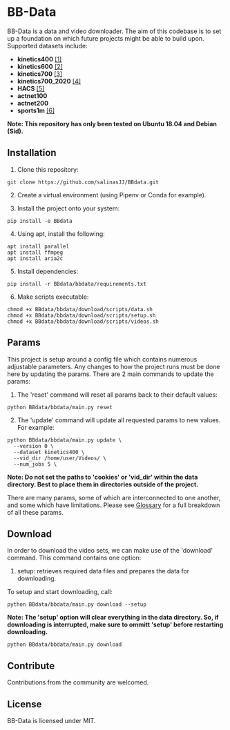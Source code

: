 # BB-Data

BB-Data is a data and video downloader. The aim of this codebase is to set up a foundation on which future projects might be able to build upon. Supported datasets include:

  * **kinetics400** [[1]](https://deepmind.com/research/open-source/kinetics)
  * **kinetics600** [[2]](https://deepmind.com/research/open-source/kinetics)
  * **kinetics700** [[3]](https://deepmind.com/research/open-source/kinetics)
  * **kinetics700_2020** [[4]](https://deepmind.com/research/open-source/kinetics)
  * **HACS** [[5]](http://hacs.csail.mit.edu/)
  * **actnet100**
  * **actnet200**
  * **sports1m** [[6]](https://github.com/gtoderici/sports-1m-dataset/blob/wiki/ProjectHome.md)
                                                                                
**Note: This repository has only been tested on Ubuntu 18.04 and Debian (Sid).**

## Installation

  1. Clone this repository:
  ```
  git clone https://github.com/salinasJJ/BBdata.git
  ```
  2. Create a virtual environment (using Pipenv or Conda for example).

  3. Install the project onto your system:
  ```
  pip install -e BBdata
  ```
  4. Using apt, install the following:         
  ```
  apt install parallel
  apt install ffmpeg
  apt install aria2c
  ```                                                                 
  5. Install dependencies:
  ```
  pip install -r BBdata/bbdata/requirements.txt
  ```
  6. Make scripts executable: 
  ```
  chmod +x BBdata/bbdata/download/scripts/data.sh         
  chmod +x BBdata/bbdata/download/scripts/setup.sh         
  chmod +x BBdata/bbdata/download/scripts/videos.sh         
  ```
    
## Params    

This project is setup around a config file which contains numerous adjustable parameters. Any changes to how the project runs must be done here by updating the params. There are 2 main commands to update the params:
  1. The 'reset' command will reset all params back to their default values:
  ```
  python BBdata/bbdata/main.py reset
  ```      
  2. The 'update' command will update all requested params to new values. For example:                 
  ```
  python BBdata/bbdata/main.py update \
    --version 0 \
    --dataset kinetics400 \
    --vid_dir /home/user/Videos/ \
    --num_jobs 5 \
  ```

**Note: Do not set the paths to 'cookies' or 'vid_dir' within the data directory. Best to place them in directories outside of the project.**

There are many params, some of which are interconnected to one another, and some which have limitations. Please see [Glossary](GLOSSARY.md) for a full breakdown of all these params.

## Download

In order to download the video sets, we can make use of the 'download' command. This command contains one option:
  1. setup: retrieves required data files and prepares the data for downloading.

To setup and start downloading, call:
```
python BBdata/bbdata/main.py download --setup
```

**Note: The 'setup' option will clear everything in the data directory. So, if downloading is interrupted, make sure to ommitt 'setup' before restarting downloading.**
```
python BBdata/bbdata/main.py download
```

## Contribute

Contributions from the community are welcomed.

## License

BB-Data is licensed under MIT.

